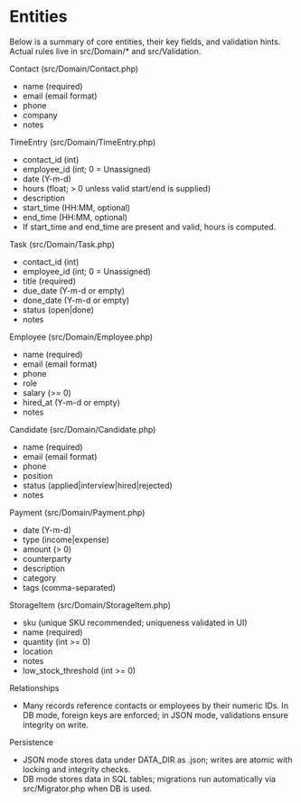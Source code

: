 # Entities

Below is a summary of core entities, their key fields, and validation hints. Actual rules live in src/Domain/* and src/Validation.

Contact (src/Domain/Contact.php)
- name (required)
- email (email format)
- phone
- company
- notes

TimeEntry (src/Domain/TimeEntry.php)
- contact_id (int)
- employee_id (int; 0 = Unassigned)
- date (Y-m-d)
- hours (float; > 0 unless valid start/end is supplied)
- description
- start_time (HH:MM, optional)
- end_time (HH:MM, optional)
- If start_time and end_time are present and valid, hours is computed.

Task (src/Domain/Task.php)
- contact_id (int)
- employee_id (int; 0 = Unassigned)
- title (required)
- due_date (Y-m-d or empty)
- done_date (Y-m-d or empty)
- status (open|done)
- notes

Employee (src/Domain/Employee.php)
- name (required)
- email (email format)
- phone
- role
- salary (>= 0)
- hired_at (Y-m-d or empty)
- notes

Candidate (src/Domain/Candidate.php)
- name (required)
- email (email format)
- phone
- position
- status (applied|interview|hired|rejected)
- notes

Payment (src/Domain/Payment.php)
- date (Y-m-d)
- type (income|expense)
- amount (> 0)
- counterparty
- description
- category
- tags (comma-separated)

StorageItem (src/Domain/StorageItem.php)
- sku (unique SKU recommended; uniqueness validated in UI)
- name (required)
- quantity (int >= 0)
- location
- notes
- low_stock_threshold (int >= 0)

Relationships
- Many records reference contacts or employees by their numeric IDs. In DB mode, foreign keys are enforced; in JSON mode, validations ensure integrity on write.

Persistence
- JSON mode stores data under DATA_DIR as <entity>.json; writes are atomic with locking and integrity checks.
- DB mode stores data in SQL tables; migrations run automatically via src/Migrator.php when DB is used.
